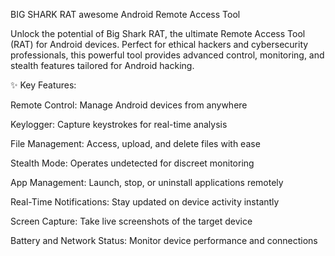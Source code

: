BIG SHARK RAT awesome Android Remote Access Tool




Unlock the potential of Big Shark RAT, the ultimate Remote Access Tool (RAT) for Android devices. Perfect for ethical hackers and cybersecurity professionals, this powerful tool provides advanced control, monitoring, and stealth features tailored for Android hacking.

✨ Key Features:

Remote Control: Manage Android devices from anywhere

Keylogger: Capture keystrokes for real-time analysis

File Management: Access, upload, and delete files with ease

Stealth Mode: Operates undetected for discreet monitoring

App Management: Launch, stop, or uninstall applications remotely

Real-Time Notifications: Stay updated on device activity instantly

Screen Capture: Take live screenshots of the target device

Battery and Network Status: Monitor device performance and connections

